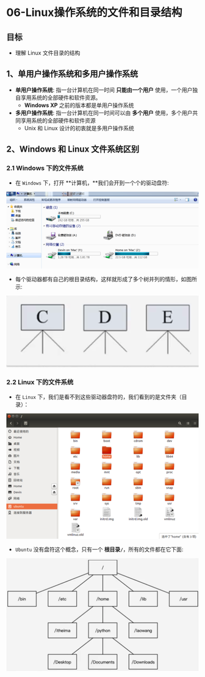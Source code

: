 # 06-Linux操作系统的文件和目录结构

## 目标

* 理解 Linux 文件目录的结构

## 1、单用户操作系统和多用户操作系统

* **单用户操作系统**: 指一台计算机在同一时间 **只能由一个用户** 使用，一个用户独自享用系统的全部硬件和软件资源。
  * **Windows XP** 之前的版本都是单用户操作系统
* **多用户操作系统**: 指一台计算机在同一时间可以由 **多个用户** 使用，多个用户共同享用系统的全部硬件和软件资源
  * Unix 和 Linux 设计的初衷就是多用户操作系统

## 2、Windows 和 Linux 文件系统区别

### 2.1 Windows 下的文件系统

* 在 `Windows` 下，打开 **计算机，**我们会开到一个个的驱动盘符:

![Windows &#x6587;&#x4EF6;&#x7CFB;&#x7EDF;](../.gitbook/assets/windows-wen-jian-xi-tong.png)

* 每个驱动器都有自己的根目录结构，这样就形成了多个树并列的情形，如图所示:

![&#x9A71;&#x52A8;&#x5668;&#x6811;&#x5F62;&#x7ED3;&#x6784;](../.gitbook/assets/qu-dong-qi-shu-xing-jie-gou.png)

### 2.2 Linux 下的文件系统

* 在 `Linux` 下，我们是看不到这些驱动器盘符的，我们看到的是文件夹（目录）：

![Linux &#x6587;&#x4EF6;&#x7CFB;&#x7EDF;](../.gitbook/assets/linux-wen-jian-xi-tong.png)

* `Ubuntu` 没有盘符这个概念，只有一个 **根目录`/`**，所有的文件都在它下面:

![Linux &#x6587;&#x4EF6;&#x7CFB;&#x7EDF;&#x6811;&#x5F62;&#x7ED3;&#x6784;](../.gitbook/assets/linux-wen-jian-xi-tong-shu-xing-jie-gou.png)











